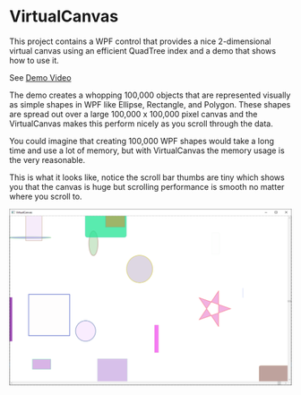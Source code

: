# VirtualCanvas

This project contains a WPF control that provides a nice 2-dimensional virtual canvas using an efficient QuadTree index and a demo that shows how to use it.

See [Demo Video](https://lovettsoftwarestorage.blob.core.windows.net/videos/VirtualCanvas.mp4)

The demo creates a whopping 100,000 objects that are represented visually as simple shapes in WPF like
Ellipse, Rectangle, and Polygon.  These shapes are spread out over a large 100,000 x 100,000 pixel canvas
and the VirtualCanvas makes this perform nicely as you scroll through the data.

You could imagine that creating 100,000 WPF shapes would take a long time and use a lot of memory, but with VirtualCanvas the memory usage is the
very reasonable.

This is what it looks like, notice the scroll bar thumbs are tiny which shows you that the canvas is huge but scrolling performance is smooth no
matter where you scroll to.

![screen](images/screenshot.png)


